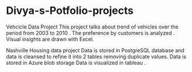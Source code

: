 # Divya-s-Potfolio-projects
Vehcicle Data Project 
   This project talks about trend of vehicles over the period from 2003 to 2010 . The preference by customers is analyzed .
   Visual insights are drawn with Excel.
   
   Nashville Housing data project
     Data is stored in PostgreSQL database and data is cleansed to refine it into 2 tables removing duplicate values.
     Data is stored in Azure blob storage
     Data is visualized  in tableau .
     
